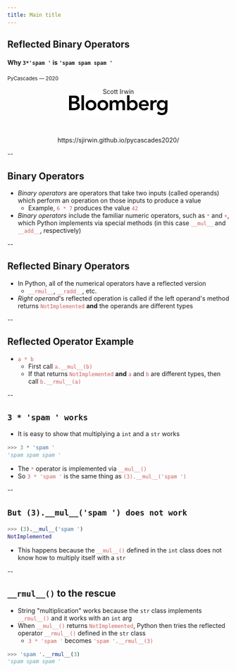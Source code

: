```yaml
---
title: Main title
---
```


## Reflected Binary Operators
#### Why `3*'spam '` is `'spam spam spam '`

<span style="font-size:smaller">PyCascades &mdash; 2020</span>
<center>
Scott Irwin<br/>
<img src="images/bloomberg-logo-black.svg"
     style="border: none; box-shadow: none; height: 45px"
     alt="Bloomberg"><br/>
<p>&nbsp;<p>
https://sjirwin.github.io/pycascades2020/
</center>

--

## Binary Operators
- _Binary operators_ are operators that take two inputs (called operands) which perform an operation on those inputs to produce a value
  - Example, <span style="color:indianred">`6 * 7`</span> produces the value <span style="color:indianred">`42`</span>
- _Binary operators_ include the familiar numeric operators, such as <span style="color:indianred">`*`</span> and <span style="color:indianred">`+`</span>, which Python implements via special methods (in this case <span style="color:indianred">`__mul__`</span> and <span style="color:indianred">`__add__`</span>, respectively)

--

## Reflected Binary Operators
- In Python, all of the numerical operators have a reflected version
  - <span style="color:indianred">`__rmul__`</span>, <span style="color:indianred">`__radd__`</span>, etc.
- _Right operand_'s reflected operation is called if the left operand's method returns <span style="color:indianred">`NotImplemented`</span> **and** the operands are different types

--

## Reflected Operator Example
- <span style="color:indianred">`a * b`</span>
  - First call <span style="color:indianred">`a.__mul__(b)`</span>
  - If that returns <span style="color:indianred">`NotImplemented`</span> **and** <span style="color:indianred">`a`</span> and <span style="color:indianred">`b`</span> are different types, then call <span style="color:indianred">`b.__rmul__(a)`</span>

--

## `3 * 'spam ' works`
- It is easy to show that multiplying a `int` and a `str` works
``` python
>>> 3 * 'spam '
'spam spam spam '
```

- The <span style="color:indianred">`*`</span> operator is implemented via <span style="color:indianred">`__mul__()`</span>
- So <span style="color:indianred">`3 * 'spam '`</span> is the same thing as <span style="color:indianred">`(3).__mul__('spam ')`</span>

--

## `But (3).__mul__('spam ') does not work`
``` python
>>> (3).__mul__('spam ')
NotImplemented
```

- This happens because the <span style="color:indianred">`__mul__()`</span> defined in the `int` class does not know how to multiply itself with a `str`

--

## `__rmul__()` to the rescue

- String "multiplication" works because the `str` class implements <span style="color:indianred">`__rmul__()`</span> and it works with an `int` arg
- When <span style="color:indianred">`__mul__()`</span> returns <span style="color:indianred">`NotImplemented`</span>, Python then tries the reflected operator <span style="color:indianred">`__rmul__()`</span> defined in the `str` class
  - <span style="color:indianred">`3 * 'spam '`</span> becomes <span style="color:indianred">`'spam '.__rmul__(3)`</span>

``` python
>>> 'spam '.__rmul__(3)
'spam spam spam '
```

